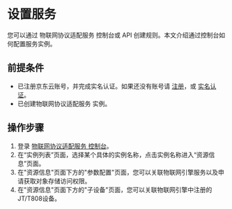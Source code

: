 # 设置服务

您可以通过 物联网协议适配服务  控制台或 API 创建规则。本文介绍通过控制台如何配置服务实例。


## 前提条件
- 已注册京东云账号，并完成实名认证。如果还没有账号请 [注册](https://accounts.jdcloud.com/p/regPage?source=jdcloud%26ReturnUrl=%2f%2fuc.jdcloud.com%2fpassport%2fcomplete%3freturnUrl%3dhttp%3A%2F%2Fuc.jdcloud.com%2Fredirect%2FloginRouter%3FreturnUrl%3Dhttps%253A%252F%252Fwww.jdcloud.com%252Fhelp%252Fdetail%252F734%252FisCatalog%252F1)，或 [实名认证](https://uc.jdcloud.com/account/certify)。
- 已创建物联网协议适配服务  实例。


## 操作步骤
1. 登录 [物联网协议适配服务  控制台](https://iot-console.jdcloud.com/iot-protocol-adaptor)。
2. 在“实例列表”页面，选择某个具体的实例名称，点击实例名称进入“资源信息”页面。
3. 在"资源信息"页面下方的"参数配置"页面，您可以关联物联网引擎服务以及申请获取对象存储访问权限。
4. 在"资源信息"页面下方的"子设备"页面，您可以关联物联网引擎中注册的JT/T808设备。

